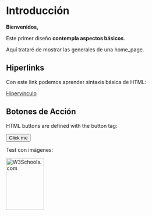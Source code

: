 <html lang="en">
<head>
  <meta charset="UTF-8">
  <title>Tarea Modulo 1 - MIT WEBPAGE GITHUB</title>
</head>
<body>
  <h1>Introducción</h1>
  <p><b>Bienvenidos,</b></p> 
  <p>Este primer diseño <b>contempla aspectos básicos</b>.</p> 
  <p>Aquí trataré de mostrar las generales de una home_page.</p>
  <h2>Hiperlinks</h2>
  <p>Con este link podemos aprender sintaxis básica de HTML:</p>
  <a href="https://www.google.com">Hipervínculo</a>
  <h2>Botones de Acción</h2>
  <p>HTML buttons are defined with the button tag:</p>
  <button>Click me</button>
  <p>Test con imágenes:</p>
  <img src="‪C:/Users/equipo1/Pictures/flag.jpg" alt="W3Schools.com" width="104" height="142">
</body>
</html>
